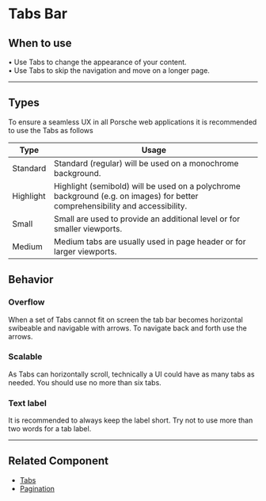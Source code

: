 # Tabs Bar

## When to use
  • Use Tabs to change the appearance of your content.  
  • Use Tabs to skip the navigation and move on a longer page.

---

## Types

To ensure a seamless UX in all Porsche web applications it is recommended to use the Tabs as follows

| Type | Usage |
|----|----|
| Standard | Standard (regular) will be used on a monochrome background. |
| Highlight | Highlight (semibold) will be used on a polychrome background (e.g. on images) for better comprehensibility and accessibility. |
| Small | Small are used to provide an additional level or for smaller viewports. | 
| Medium | Medium tabs are usually used in page header or for larger viewports. | 	

## Behavior

### Overflow

When a set of Tabs cannot fit on screen the tab bar becomes horizontal swibeable and navigable with arrows. 
To navigate back and forth use the arrows.

### Scalable

As Tabs can horizontally scroll, technically a UI could have as many tabs as needed. You should use no more than six tabs. 

### Text label

It is recommended to always keep the label short. Try not to use more than two words for a tab label.

---

## Related Component
* [Tabs](#/components/tabs)
* [Pagination](#/components/pagination)